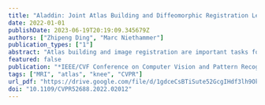 ```yaml
---
title: "Aladdin: Joint Atlas Building and Diffeomorphic Registration Learning with Pairwise Alignment"
date: 2022-01-01
publishDate: 2023-06-19T20:19:09.345679Z
authors: ["Zhipeng Ding", "Marc Niethammer"]
publication_types: ["1"]
abstract: "Atlas building and image registration are important tasks for medical image analysis. Once one or multiple atlases from an image population have been constructed, commonly (1) images are warped into an atlas space to study intra-subject or inter-subject variations or (2) a possibly probabilistic atlas is warped into image space to assign anatomical labels. Atlas estimation and nonparametric transformations are computationally expensive as they usually require numerical optimization. Additionally, previous approaches for atlas building often define similarity measures between a fuzzy atlas and each individual image, which may cause alignment difficulties because a fuzzy atlas does not exhibit clear anatomical structures in contrast to the individual images. This work explores using a convolutional neural network (CNN) to jointly predict the atlas and a stationary velocity field (SVF) parameterization for diffeomorphic image registration with respect to the atlas. Our approach does not require affine pre-registrations and utilizes pairwise image alignment losses to increase registration accuracy. We evaluate our model on 3D knee magnetic resonance images (MRI) from the OAI-ZIB dataset. Our results show that the proposed framework achieves better performance than other state-of-the-art image registration algorithms, allows for end-to-end training, and for fast inference at test time."
featured: false
publication: "*IEEE/CVF Conference on Computer Vision and Pattern Recognition, CVPR 2022, New Orleans, LA, USA, June 18-24, 2022*"
tags: ["MRI", "atlas", "knee", "CVPR"]
url_pdf: "https://drive.google.com/file/d/1gdceCsBTiSute52GcgIHdf3lh9OkhjQa"
doi: "10.1109/CVPR52688.2022.02012"
---
```


